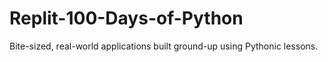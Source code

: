 # Replit-100-Days-of-Python
Bite-sized, real-world applications built ground-up using Pythonic lessons.
